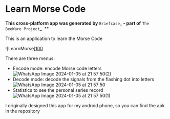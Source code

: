 Learn Morse Code 
===========

**This cross-platform app was generated by** `Briefcase`_ **- part of**
`The BeeWare Project`_. **

This is an application to learn the Morse Code

![LearnMorse][100](https://github.com/samuelaligator/Learn_Morse_Code/assets/61619191/4d002311-3e51-4927-a52f-317089765eed)

There are three menus:
- Encode mode: encode Morse code letters
![WhatsApp Image 2024-01-05 at 21 57 50(2)](https://github.com/samuelaligator/Learn_Morse_Code/assets/61619191/6b71fc02-00d6-4820-bceb-f0ccfc665670)
- Decode mode: decode the signals from the flashing dot into letters
![WhatsApp Image 2024-01-05 at 21 57 50](https://github.com/samuelaligator/Learn_Morse_Code/assets/61619191/a4237d0e-7489-40f7-8800-f957c088bae6)
- Statistics to see the personal series record
![WhatsApp Image 2024-01-05 at 21 57 50(1)](https://github.com/samuelaligator/Learn_Morse_Code/assets/61619191/990f2deb-c90d-4e92-8bf1-23c6835eea22)


  
I originally designed this app for my android phone, so you can find the apk in the repository


